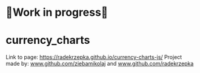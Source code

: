 # 🚧Work in progress🚧
# currency_charts
Link to page: https://radekrzepka.github.io/currency-charts-js/
Project made by: www.github.com/ziebamikolaj and www.github.com/radekrzepka
